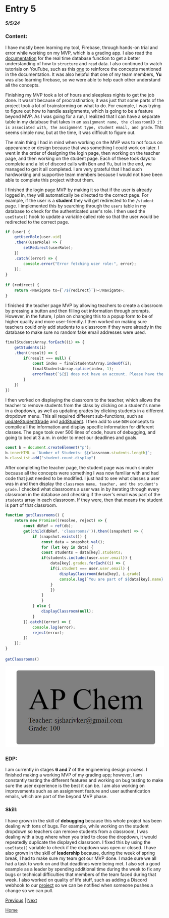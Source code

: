 # Entry 5
##### 5/5/24

### Content:
I have mostly been learning my tool, Firebase, through hands-on trial and error while working on my MVP, which is a grading app. I also read the [documentation](https://firebase.google.com/docs/database/web/read-and-write) for the real time database function to get a better understanding of how to `structure` and `read` data. I also continued to watch tutorials on YouTube, such as this [one](https://youtu.be/7hB2ASYBkXo?si=xUnr8Xcs1lR7mpOQ) to reinforce the concepts mentioned in the documentation. It was also helpful that one of my team members, **Yu** was also learning firebase, so we were able to help each other understand all the concepts.

Finishing my MVP took a lot of hours and sleepless nights to get the job done. It wasn't because of procrastination; it was just that some parts of the project took a lot of brainstorming on what to do. For example, I was trying to figure out how to handle assignments, which is going to be a feature beyond MVP. As I was going for a run, I realized that I can have a separate table in my database that takes in an `assignment name, the classroomID it is associated with, the assignment type, student email, and grade`. This seems simple now, but at the time, it was difficult to figure out.

The main thing I had in mind when working on the MVP was to not focus on appearance or design because that was something I could work on later. I went in the order of designing the login page, then working on the teacher page, and then working on the student page. Each of these took days to complete and a lot of discord calls with Ben and Yu, but in the end, we managed to get it all completed. I am very grateful that I had such hardworking and supportive team members because I would not have been able to complete this project without them.

I finished the login page MVP by making it so that if the user is already logged in, they will automatically be directed to the correct page. For example, if the user is a **student** they will get redirected to the `/student` page. I implemented this by searching through the `users` table in my database to check for the authenticated user's role. I then used the `useState()` hook to update a variable called role so that the user would be redirected to the correct page.
```js
if (user) {
    getUserRole(user.uid)
    .then((userRole) => {
        setRedirect(userRole);
    })
    .catch((error) => {
        console.error("Error fetching user role:", error);
    });
}

if (redirect) {
    return <Navigate to={`/${redirect}`}></Navigate>;
}
```

I finished the teacher page MVP by allowing teachers to create a classroom by pressing a button and then filling out information through prompts. However, in the future, I plan on changing this to a popup form to be of higher quality and more user-friendly. I then worked on making sure teachers could only add students to a classroom if they were already in the database to make sure no random fake email addresses were used.
```js
finalStudentsArray.forEach((i) => {
    getStudents(i)
    .then((result) => {
        if(result === null) {
            const index = finalStudentsArray.indexOf(i);
            finalStudentsArray.splice(index, 1);
            errorToast(`${i} does not have an account. Please have the student register first!`);
        }
    })
})

```

I then worked on displaying the classroom to the teacher, which allows the teacher to remove students from the class by clicking on a student's name in a dropdown, as well as updating grades by clicking students in a different dropdown menu. This all required different sub-functions, such as [updateStudentGrade](https://github.com/code2cube/RiceGrades/blob/main/src/pages/Teacher.jsx#L106) and [addStudent](https://github.com/code2cube/RiceGrades/blob/main/src/pages/Teacher.jsx#L171). I then add to use `DOM` concepts to compile all the information and display specific information for different classes. The page took over 500 lines of code, hours of debugging, and going to bed at 3 a.m. in order to meet our deadlines and goals.
```js
const b = document.createElement("p");
b.innerHTML = `Number of Students: ${classroom.students.length}`;
b.classList.add("student-count-display")
```

After completing the teacher page, the student page was much simpler because all the concepts were something I was now familiar with and had code that just needed to be modified. I just had to see what classes a user was in and then display the `classroom name, teacher, and the student's grade`. I checked what classrooms a user was in by iterating through every classroom in the database and checking if the user's email was part of the `students` array in each classroom. If they were, then that means the student is part of that classroom.
```js
function getClassrooms() {
    return new Promise((resolve, reject) => {
        const dbRef = ref(db);
        get(child(dbRef, 'classrooms/')).then((snapshot) => {
            if (snapshot.exists()) {
                const data = snapshot.val();
                for (let key in data) {
                const students = data[key].students;
                if(students.includes(user.user.email)) {
                    data[key].grades.forEach((i) => {
                    if(i.student === user.user.email) {
                        displayClassroom(data[key], i.grade)
                        console.log(`You are part of ${data[key].name} taught by ${data[key].teacher}. Your grade is ${i.grade}`);
                    }
                    })
                }
                }
            } else {
                displayClassroom(null);
            }
        }).catch((error) => {
            console.log(error);
            reject(error);
        })
    });
}

getClassrooms()
```
![](../img/blog5_1.png)

### EDP:
I am currently in stages **6 and 7** of the engineering design process. I finished making a working MVP of my grading app; however, I am constantly testing the different features and working on bug testing to make sure the user experience is the best it can be. I am also working on improvements such as an assignment feature and user authentication emails, which are part of the beyond MVP phase.

### Skill:
I have grown in the skill of **debugging** because this whole project has been dealing with tons of bugs. For example, while working on the student dropdown so teachers can remove students from a classroom, I was dealing with a bug where when you tried to close the dropdown, it would repeatedly duplicate the displayed classroom. I fixed this by using the `useState()` variable to check if the dropdown was open or closed. I have also grown in the skill of **leadership** because, during the week of spring break, I had to make sure my team got our MVP done. I made sure we all had a task to work on and that deadlines were being met. I also set a good example as a leader by spending additional time during the week to fix any bugs or technical difficulties that members of the team faced during that week. I also worked on quality of life stuff, such as adding a Discord webhook to our [project](https://github.com/code2cube/RiceGrades) so we can be notified when someone pushes a change so we can pull.

[Previous](entry04.md) | [Next](entry06.md)

[Home](../README.md)
